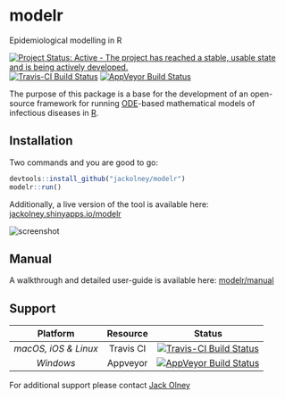 # modelr
Epidemiological modelling in R

[![Project Status: Active - The project has reached a stable, usable state and is being actively developed.](http://www.repostatus.org/badges/latest/active.svg)](http://www.repostatus.org/#active) [![Travis-CI Build Status](https://travis-ci.org/jackolney/modelr.svg?branch=master)](https://travis-ci.org/jackolney/modelr) [![AppVeyor Build Status](https://ci.appveyor.com/api/projects/status/github/jackolney/modelr?branch=master&svg=true)](https://ci.appveyor.com/project/jackolney/modelr)

The purpose of this package is a base for the development of an open-source framework for running [ODE](https://en.wikipedia.org/wiki/Ordinary_differential_equation)-based mathematical models of infectious diseases in [R](https://www.r-project.org/).

## Installation

Two commands and you are good to go:

```R
devtools::install_github("jackolney/modelr")
modelr::run()
```

Additionally, a live version of the tool is available here: [jackolney.shinyapps.io/modelr](https://jackolney.shinyapps.io/modelr/)

![screenshot](https://cloud.githubusercontent.com/assets/4134882/23711620/46b7d37e-0418-11e7-8100-495649ed05e1.jpg)

## Manual

A walkthrough and detailed user-guide is available here: [modelr/manual](https://jackolney.github.io/modelr/manual)

## Support

Platform             | Resource  | Status
:------------------: | :-------: | :----:
_macOS, iOS & Linux_ | Travis CI | [![Travis-CI Build Status](https://travis-ci.org/jackolney/modelr.svg?branch=master)](https://travis-ci.org/jackolney/modelr)
_Windows_            | Appveyor  | [![AppVeyor Build Status](https://ci.appveyor.com/api/projects/status/github/jackolney/modelr?branch=master&svg=true)](https://ci.appveyor.com/project/jackolney/modelr)

For additional support please contact [Jack Olney](mailto:jack.olney11@imperial.ac.uk)
